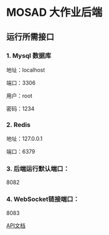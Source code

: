 # MOSAD 大作业后端

## 运行所需接口
### 1. Mysql 数据库
地址：localhost

端口：3306

用户：root

密码：1234

### 2. Redis
地址：127.0.0.1

端口：6379

### 3. 后端运行默认端口：

8082

### 4. WebSocket链接端口：

8083

[API文档](./MOSAD_FinalProject_API.md)